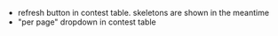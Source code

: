 - refresh button in contest table. skeletons are shown in the meantime
- "per page" dropdown in contest table